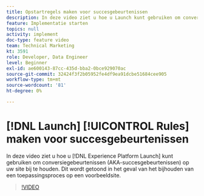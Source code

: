 ```yaml
---
title: Opstartregels maken voor succesgebeurtenissen
description: In deze video ziet u hoe u Launch kunt gebruiken om conversiegebeurtenissen (AKA-succesgebeurtenissen) op uw site bij te houden. Dit wordt weergegeven als u een toepassingsproces bijhoudt op een voorbeeldsite.
feature: Implementatie starten
topics: null
activity: implement
doc-type: feature video
team: Technical Marketing
kt: 3591
role: Developer, Data Engineer
level: Beginner
exl-id: ae600143-87cc-435d-bba2-0bce929070ac
source-git-commit: 32424f3f2b05952fe4df9ea91dcbe51684cee905
workflow-type: tm+mt
source-wordcount: '81'
ht-degree: 0%

---
```


# [!DNL Launch] [!UICONTROL Rules] maken voor succesgebeurtenissen

In deze video ziet u hoe u [!DNL Experience Platform Launch] kunt gebruiken om conversiegebeurtenissen (AKA-succesgebeurtenissen) op uw site bij te houden. Dit wordt getoond in het geval van het bijhouden van een toepassingsproces op een voorbeeldsite.

>[!VIDEO](https://video.tv.adobe.com/v/28778/?quality=12)
